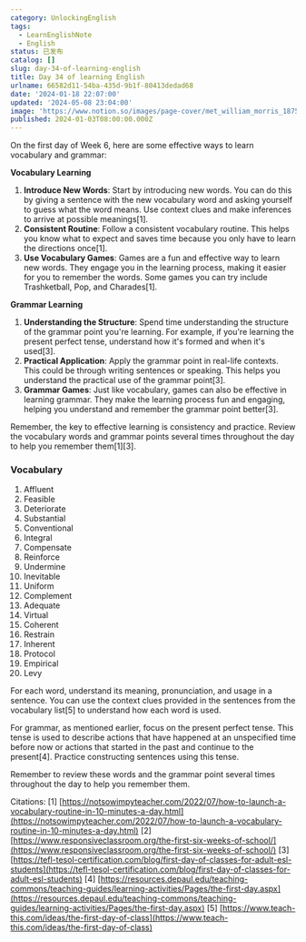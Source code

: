 ```yaml
---
category: UnlockingEnglish
tags:
  - LearnEnglishNote
  - English
status: 已发布
catalog: []
slug: day-34-of-learning-english
title: Day 34 of learning English
urlname: 66582d11-54ba-435d-9b1f-80413dedad68
date: '2024-01-18 22:07:00'
updated: '2024-05-08 23:04:00'
image: 'https://www.notion.so/images/page-cover/met_william_morris_1875.jpg'
published: 2024-01-03T08:00:00.000Z
---
```


On the first day of Week 6, here are some effective ways to learn vocabulary and grammar:


**Vocabulary Learning**

1. **Introduce New Words**: Start by introducing new words. You can do this by giving a sentence with the new vocabulary word and asking yourself to guess what the word means. Use context clues and make inferences to arrive at possible meanings[1].
2. **Consistent Routine**: Follow a consistent vocabulary routine. This helps you know what to expect and saves time because you only have to learn the directions once[1].
3. **Use Vocabulary Games**: Games are a fun and effective way to learn new words. They engage you in the learning process, making it easier for you to remember the words. Some games you can try include Trashketball, Pop, and Charades[1].

**Grammar Learning**

1. **Understanding the Structure**: Spend time understanding the structure of the grammar point you're learning. For example, if you're learning the present perfect tense, understand how it's formed and when it's used[3].
2. **Practical Application**: Apply the grammar point in real-life contexts. This could be through writing sentences or speaking. This helps you understand the practical use of the grammar point[3].
3. **Grammar Games**: Just like vocabulary, games can also be effective in learning grammar. They make the learning process fun and engaging, helping you understand and remember the grammar point better[3].

Remember, the key to effective learning is consistency and practice. Review the vocabulary words and grammar points several times throughout the day to help you remember them[1][3].


### Vocabulary

1. Affluent
2. Feasible
3. Deteriorate
4. Substantial
5. Conventional
6. Integral
7. Compensate
8. Reinforce
9. Undermine
10. Inevitable
11. Uniform
12. Complement
13. Adequate
14. Virtual
15. Coherent
16. Restrain
17. Inherent
18. Protocol
19. Empirical
20. Levy

For each word, understand its meaning, pronunciation, and usage in a sentence. You can use the context clues provided in the sentences from the vocabulary list[5] to understand how each word is used.


For grammar, as mentioned earlier, focus on the present perfect tense. This tense is used to describe actions that have happened at an unspecified time before now or actions that started in the past and continue to the present[4]. Practice constructing sentences using this tense.


Remember to review these words and the grammar point several times throughout the day to help you remember them.


Citations:
[1] [https://notsowimpyteacher.com/2022/07/how-to-launch-a-vocabulary-routine-in-10-minutes-a-day.html](https://notsowimpyteacher.com/2022/07/how-to-launch-a-vocabulary-routine-in-10-minutes-a-day.html)
[2] [https://www.responsiveclassroom.org/the-first-six-weeks-of-school/](https://www.responsiveclassroom.org/the-first-six-weeks-of-school/)
[3] [https://tefl-tesol-certification.com/blog/first-day-of-classes-for-adult-esl-students](https://tefl-tesol-certification.com/blog/first-day-of-classes-for-adult-esl-students)
[4] [https://resources.depaul.edu/teaching-commons/teaching-guides/learning-activities/Pages/the-first-day.aspx](https://resources.depaul.edu/teaching-commons/teaching-guides/learning-activities/Pages/the-first-day.aspx)
[5] [https://www.teach-this.com/ideas/the-first-day-of-class](https://www.teach-this.com/ideas/the-first-day-of-class)

